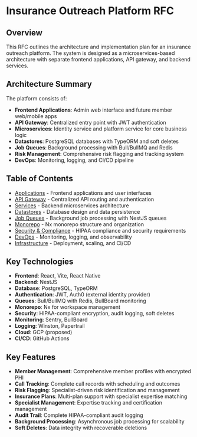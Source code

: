 # Insurance Outreach Platform RFC

## Overview

This RFC outlines the architecture and implementation plan for an insurance outreach platform. The system is designed as a microservices-based architecture with separate frontend applications, API gateway, and backend services.

## Architecture Summary

The platform consists of:

- **Frontend Applications**: Admin web interface and future member web/mobile apps
- **API Gateway**: Centralized entry point with JWT authentication
- **Microservices**: Identity service and platform service for core business logic
- **Datastores**: PostgreSQL databases with TypeORM and soft deletes
- **Job Queues**: Background processing with Bull/BullMQ and Redis
- **Risk Management**: Comprehensive risk flagging and tracking system
- **DevOps**: Monitoring, logging, and CI/CD pipeline

## Table of Contents

- [Applications](./apps.md) - Frontend applications and user interfaces
- [API Gateway](./api-gateway.md) - Centralized API routing and authentication
- [Services](./services.md) - Backend microservices architecture
- [Datastores](./datastores.md) - Database design and data persistence
- [Job Queues](./job-queues.md) - Background job processing with NestJS queues
- [Monorepo](./monorepo.md) - Nx monorepo structure and organization
- [Security & Compliance](./security-compliance.md) - HIPAA compliance and security requirements
- [DevOps](./devops.md) - Monitoring, logging, and observability
- [Infrastructure](./infrastructure.md) - Deployment, scaling, and CI/CD

## Key Technologies

- **Frontend**: React, Vite, React Native
- **Backend**: NestJS
- **Database**: PostgreSQL, TypeORM
- **Authentication**: JWT, Auth0 (external identity provider)
- **Queues**: Bull/BullMQ with Redis, BullBoard monitoring
- **Monorepo**: Nx for workspace management
- **Security**: HIPAA-compliant encryption, audit logging, soft deletes
- **Monitoring**: Sentry, BullBoard
- **Logging**: Winston, Papertrail
- **Cloud**: GCP (proposed)
- **CI/CD**: GitHub Actions

## Key Features

- **Member Management**: Comprehensive member profiles with encrypted PHI
- **Call Tracking**: Complete call records with scheduling and outcomes
- **Risk Flagging**: Specialist-driven risk identification and management
- **Insurance Plans**: Multi-plan support with specialist expertise matching
- **Specialist Management**: Expertise tracking and certification management
- **Audit Trail**: Complete HIPAA-compliant audit logging
- **Background Processing**: Asynchronous job processing for scalability
- **Soft Deletes**: Data integrity with recoverable deletions
